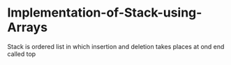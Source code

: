 # Implementation-of-Stack-using-Arrays
Stack is ordered list in which insertion and deletion takes places at ond end called top

